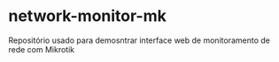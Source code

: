 # network-monitor-mk
Repositório usado para demosntrar interface web de monitoramento de rede com Mikrotik
